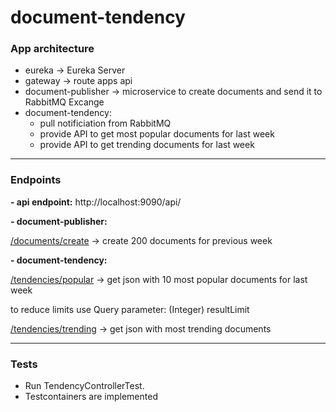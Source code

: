 # document-tendency



### App architecture

- eureka -> Eureka Server
- gateway -> route apps api
- document-publisher -> microservice to create documents and send it to RabbitMQ Excange
- document-tendency:
  - pull notificiation from RabbitMQ
  - provide API to get most popular documents for last week
  - provide API to get trending documents for last week
-------------------
### Endpoints

**- api endpoint:**
http://localhost:9090/api/

**- document-publisher:**


[/documents/create](http://localhost:9090/api/documents/create) -> create 200 documents for previous week

**- document-tendency:**

[/tendencies/popular](http://localhost:9090/api/tendencies/popular) -> get json with 10 most popular documents for last week

to reduce limits use Query parameter: (Integer) resultLimit

[/tendencies/trending](http://localhost:9090/api//tendencies/trending) -> get json with most trending documents

-------------------
### Tests

- Run TendencyControllerTest.
- Testcontainers are implemented
